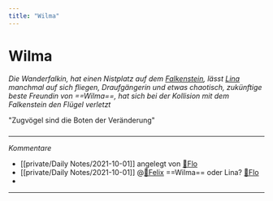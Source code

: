 ```yaml
---
title: "Wilma"
---
```

# Wilma
*Die Wanderfalkin, hat einen Nistplatz auf dem [Falkenstein](Orte/Falkenstein.md), lässt [Lina](Bewohner/Lina.md) manchmal auf sich fliegen, Draufgängerin und etwas chaotisch, zukünftige beste Freundin von ==Wilma==, hat sich bei der Kollision mit dem Falkenstein den Flügel verletzt*

"Zugvögel sind die Boten der Veränderung"

#####
---
*Kommentare*
- [[private/Daily Notes/2021-10-01]] angelegt von [🦝Flo](private/🦝Flo.md)
- [[private/Daily Notes/2021-10-01]] @[🐨Felix](private/🐨Felix.md) ==Wilma== oder Lina?  [🦝Flo](private/🦝Flo.md)
- 
---

